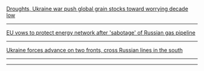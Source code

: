 [Droughts, Ukraine war push global grain stocks toward worrying decade low](https://www.reuters.com/markets/commodities/droughts-ukraine-war-push-global-grain-stocks-toward-worrying-decade-low-2022-09-26/)

<hr>

[EU vows to protect energy network after 'sabotage' of Russian gas pipeline](https://www.reuters.com/business/energy/mystery-gas-leaks-hit-major-russian-undersea-gas-pipelines-europe-2022-09-27/)

<hr>

[Ukraine forces advance on two fronts, cross Russian lines in the south](https://www.reuters.com/world/europe/ukraine-celebrates-capturing-key-town-putin-ally-mulls-possible-nuclear-response-2022-10-02/)

<hr>

<hr>
